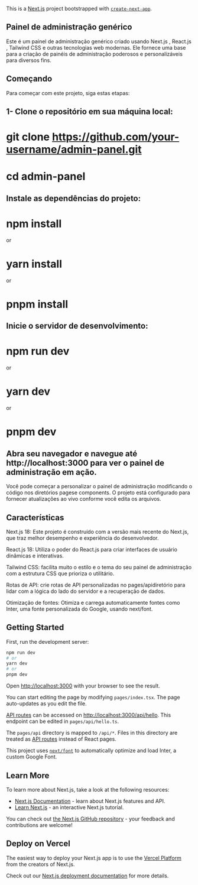 This is a [Next.js](https://nextjs.org/) project bootstrapped with [`create-next-app`](https://github.com/vercel/next.js/tree/canary/packages/create-next-app).
## Painel de administração genérico
Este é um painel de administração genérico criado usando Next.js , React.js , Tailwind CSS e outras tecnologias web modernas. Ele fornece uma base para a criação de painéis de administração poderosos e personalizáveis ​​para diversos fins.

## Começando
Para começar com este projeto, siga estas etapas:

## 1- Clone o repositório em sua máquina local:

# git clone https://github.com/your-username/admin-panel.git

# cd admin-panel

## Instale as dependências do projeto:

# npm install
 or
# yarn install
 or
# pnpm install

## Inicie o servidor de desenvolvimento:

# npm run dev
 or
# yarn dev
 or
# pnpm dev

## Abra seu navegador e navegue até http://localhost:3000 para ver o painel de administração em ação.

Você pode começar a personalizar o painel de administração modificando o código nos diretórios pagese components. O projeto está configurado para fornecer atualizações ao vivo conforme você edita os arquivos.

## Características
Next.js 18: Este projeto é construído com a versão mais recente do Next.js, que traz melhor desempenho e experiência do desenvolvedor.

React.js 18: Utiliza o poder do React.js para criar interfaces de usuário dinâmicas e interativas.

Tailwind CSS: facilita muito o estilo e o tema do seu painel de administração com a estrutura CSS que prioriza o utilitário.

Rotas de API: crie rotas de API personalizadas no pages/apidiretório para lidar com a lógica do lado do servidor e a recuperação de dados.

Otimização de fontes: Otimiza e carrega automaticamente fontes como Inter, uma fonte personalizada do Google, usando next/font.

## Getting Started

First, run the development server:

```bash
npm run dev
# or
yarn dev
# or
pnpm dev
```

Open [http://localhost:3000](http://localhost:3000) with your browser to see the result.

You can start editing the page by modifying `pages/index.tsx`. The page auto-updates as you edit the file.

[API routes](https://nextjs.org/docs/api-routes/introduction) can be accessed on [http://localhost:3000/api/hello](http://localhost:3000/api/hello). This endpoint can be edited in `pages/api/hello.ts`.

The `pages/api` directory is mapped to `/api/*`. Files in this directory are treated as [API routes](https://nextjs.org/docs/api-routes/introduction) instead of React pages.

This project uses [`next/font`](https://nextjs.org/docs/basic-features/font-optimization) to automatically optimize and load Inter, a custom Google Font.

## Learn More

To learn more about Next.js, take a look at the following resources:

- [Next.js Documentation](https://nextjs.org/docs) - learn about Next.js features and API.
- [Learn Next.js](https://nextjs.org/learn) - an interactive Next.js tutorial.

You can check out [the Next.js GitHub repository](https://github.com/vercel/next.js/) - your feedback and contributions are welcome!

## Deploy on Vercel

The easiest way to deploy your Next.js app is to use the [Vercel Platform](https://vercel.com/new?utm_medium=default-template&filter=next.js&utm_source=create-next-app&utm_campaign=create-next-app-readme) from the creators of Next.js.

Check out our [Next.js deployment documentation](https://nextjs.org/docs/deployment) for more details.

